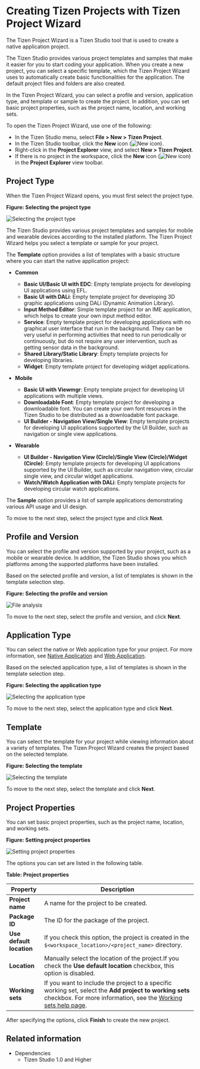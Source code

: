 # Creating Tizen Projects with Tizen Project Wizard

The Tizen Project Wizard is a Tizen Studio tool that is used to create a native application project.

The Tizen Studio provides various project templates and samples that make it easier for you to start coding your application. When you create a new project, you can select a specific template, which the Tizen Project Wizard uses to automatically create basic functionalities for the application. The default project files and folders are also created.

In the Tizen Project Wizard, you can select a profile and version, application type, and template or sample to create the project. In addition, you can set basic project properties, such as the project name, location, and working sets.

To open the Tizen Project Wizard, use one of the following:

- In the Tizen Studio menu, select **File > New > Tizen Project**.
- In the Tizen Studio toolbar, click the **New** icon (![New icon](./media/project_wizard_icon_new.png)).
- Right-click in the **Project Explorer** view, and select **New > Tizen Project**.
- If there is no project in the workspace, click the **New** icon (![New icon](./media/project_wizard_icon_new.png)) in the **Project Explorer** view toolbar.

## Project Type

When the Tizen Project Wizard opens, you must first select the project type.

**Figure: Selecting the project type**

![Selecting the project type](./media/project_wizard_type.png)

The Tizen Studio provides various project templates and samples for mobile and wearable devices according to the installed platform. The Tizen Project Wizard helps you select a template or sample for your project.

The **Template** option provides a list of templates with a basic structure where you can start the native application project:

- **Common**
  - **Basic UI/Basic UI with EDC**: Empty template projects for developing UI applications using EFL.
  - **Basic UI with DALi**: Empty template project for developing 3D graphic applications using DALi (Dynamic Animation Library).
  - **Input Method Editor**: Simple template project for an IME application, which helps to create your own input method editor.
  - **Service**: Empty template project for developing applications with no graphical user interface that run in the background. They can be very useful in performing activities that need to run periodically or continuously, but do not require any user intervention, such as getting sensor data in the background.
  - **Shared Library/Static Library**: Empty template projects for developing libraries.
  - **Widget**: Empty template project for developing widget applications.

- **Mobile**
  - **Basic UI with Viewmgr**: Empty template project for developing UI applications with multiple views.
  - **Downloadable Font**: Empty template project for developing a downloadable font. You can create your own font resources in the Tizen Studio to be distributed as a downloadable font package.
  - **UI Builder - Navigation View/Single View**: Empty template projects for developing UI applications supported by the UI Builder, such as navigation or single view applications.

- **Wearable**
  - **UI Builder - Navigation View (Circle)/Single View (Circle)/Widget (Circle)**: Empty template projects for developing UI applications supported by the UI Builder, such as circular navigation view, circular single view, and circular widget applications.
  - **Watch/Watch Application with DALi**: Empty template projects for developing circular watch applications.

The **Sample** option provides a list of sample applications demonstrating various API usage and UI design.

To move to the next step, select the project type and click **Next**.

## Profile and Version

You can select the profile and version supported by your project, such as a mobile or wearable device. In addition, the Tizen Studio shows you which platforms among the supported platforms have been installed.

Based on the selected profile and version, a list of templates is shown in the template selection step.

**Figure: Selecting the profile and version**

![File analysis](./media/project_wizard_profile.png)

To move to the next step, select the profile and version, and click **Next**.

## Application Type

You can select the native or Web application type for your project. For more information, see [Native Application](../../native/tutorials/process/app-dev-process.md) and [Web Application](../../web/tutorials/process/app-dev-process.md).

Based on the selected application type, a list of templates is shown in the template selection step.

**Figure: Selecting the application type**

![Selecting the application type](./media/project_wizard_app_type_n.png)

To move to the next step, select the application type and click **Next**.

## Template

You can select the template for your project while viewing information about a variety of templates. The Tizen Project Wizard creates the project based on the selected template.

**Figure: Selecting the template**

![Selecting the template](./media/project_wizard_template.png)

To move to the next step, select the template and click **Next**.

## Project Properties

You can set basic project properties, such as the project name, location, and working sets.

**Figure: Setting project properties**

![Setting project properties](./media/project_wizard_properties.png)

The options you can set are listed in the following table.

**Table: Project properties**

| Property                 | Description                              |
| ------------------------ | ---------------------------------------- |
| **Project name**         | A name for the project to be created.    |
| **Package ID**           | The ID for the package of the project.   |
| **Use default location** | If you check this option, the project is created in the `$<workspace_location>/<project_name>` directory. |
| **Location**             | Manually select the location of the project.If you check the **Use default location** checkbox, this option is disabled. |
| **Working sets**         | If you want to include the project to a specific working set, select the **Add project to working sets** checkbox. For more information, see the [Working sets help page](http://help.eclipse.org/mars/index.jsp?topic=%2Forg.eclipse.platform.doc.user%2Fconcepts%2Fcworkset.htm). |

After specifying the options, click **Finish** to create the new project.

## Related information
* Dependencies
  - Tizen Studio 1.0 and Higher
